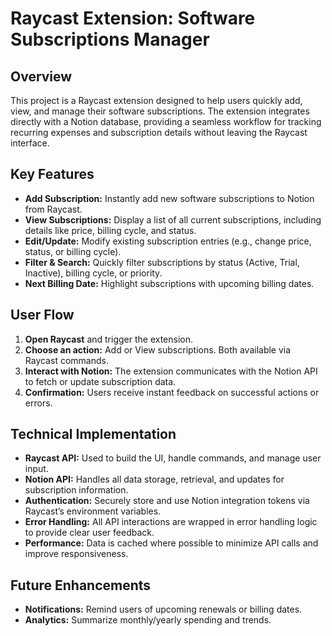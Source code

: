 # Raycast Extension: Software Subscriptions Manager

## Overview
This project is a Raycast extension designed to help users quickly add, view, and manage their software subscriptions. The extension integrates directly with a Notion database, providing a seamless workflow for tracking recurring expenses and subscription details without leaving the Raycast interface.

## Key Features
- **Add Subscription:** Instantly add new software subscriptions to Notion from Raycast.
- **View Subscriptions:** Display a list of all current subscriptions, including details like price, billing cycle, and status.
- **Edit/Update:** Modify existing subscription entries (e.g., change price, status, or billing cycle).
- **Filter & Search:** Quickly filter subscriptions by status (Active, Trial, Inactive), billing cycle, or priority.
- **Next Billing Date:** Highlight subscriptions with upcoming billing dates.

## User Flow
1. **Open Raycast** and trigger the extension.
2. **Choose an action:** Add or View subscriptions. Both available via Raycast commands.
3. **Interact with Notion:** The extension communicates with the Notion API to fetch or update subscription data.
4. **Confirmation:** Users receive instant feedback on successful actions or errors.

## Technical Implementation
- **Raycast API:** Used to build the UI, handle commands, and manage user input.
- **Notion API:** Handles all data storage, retrieval, and updates for subscription information.
- **Authentication:** Securely store and use Notion integration tokens via Raycast’s environment variables.
- **Error Handling:** All API interactions are wrapped in error handling logic to provide clear user feedback.
- **Performance:** Data is cached where possible to minimize API calls and improve responsiveness.

## Future Enhancements
- **Notifications:** Remind users of upcoming renewals or billing dates.
- **Analytics:** Summarize monthly/yearly spending and trends.